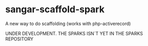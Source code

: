 sangar-scaffold-spark
=====================

A new way to do scaffolding (works with php-activerecord)

UNDER DEVELOPMENT. THE SPARKS ISN´T YET IN THE SPARKS REPOSITORY